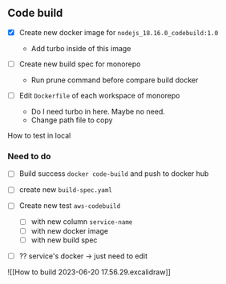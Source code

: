 ## Code build

- [x] Create new docker image for `nodejs_18.16.0_codebuild:1.0`
	- Add turbo inside of this image

- [ ] Create new build spec for monorepo
	- Run prune command before compare build docker

- [ ] Edit `Dockerfile` of each workspace of monorepo
	- Do I need turbo in here. Maybe no need.
	- Change path file to copy

How to test in local

### Need to do

- [ ] Build success `docker code-build` and push to docker hub
- [ ] create new `build-spec.yaml`
- [ ] Create new test `aws-codebuild`
	- [ ] with new column `service-name`
	- [ ] with new docker image
	- [ ] with new build spec
- [ ] ?? service's docker -> just need to edit



















![[How to build 2023-06-20 17.56.29.excalidraw]]